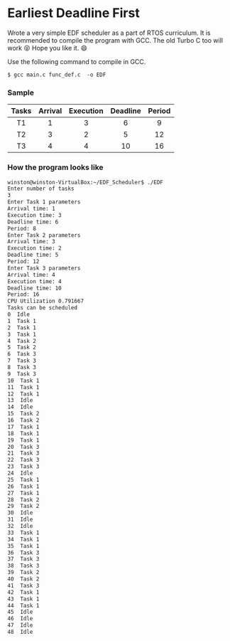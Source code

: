 # Earliest Deadline First

Wrote a very simple EDF scheduler as a part of RTOS curriculum. It is recommended to compile the program with GCC. The old Turbo C too will work :stuck_out_tongue_closed_eyes:
Hope you like it. :smile:

Use the following command to compile in GCC.

```
$ gcc main.c func_def.c  -o EDF
```

### Sample

| Tasks | Arrival	| Execution  |  Deadline | Period |  
|:-----:|:---------:|:----------:|:---------:|:-------:
|T1	    |   1		|	  3 	 |	6        |   9    |
|T2	    |   3		|	  2 	 |	5        |   12   |
|T3	    |   4		|	  4 	 |	10       |   16   |



### How the program looks like
```bash
winston@winston-VirtualBox:~/EDF_Scheduler$ ./EDF
Enter number of tasks
3
Enter Task 1 parameters
Arrival time: 1
Execution time: 3
Deadline time: 6
Period: 8
Enter Task 2 parameters
Arrival time: 3
Execution time: 2
Deadline time: 5
Period: 12
Enter Task 3 parameters
Arrival time: 4
Execution time: 4
Deadline time: 10
Period: 16
CPU Utilization 0.791667
Tasks can be scheduled
0  Idle
1  Task 1
2  Task 1
3  Task 1
4  Task 2
5  Task 2
6  Task 3
7  Task 3
8  Task 3
9  Task 3
10  Task 1
11  Task 1
12  Task 1
13  Idle
14  Idle
15  Task 2
16  Task 2
17  Task 1
18  Task 1
19  Task 1
20  Task 3
21  Task 3
22  Task 3
23  Task 3
24  Idle
25  Task 1
26  Task 1
27  Task 1
28  Task 2
29  Task 2
30  Idle
31  Idle
32  Idle
33  Task 1
34  Task 1
35  Task 1
36  Task 3
37  Task 3
38  Task 3
39  Task 2
40  Task 2
41  Task 3
42  Task 1
43  Task 1
44  Task 1
45  Idle
46  Idle
47  Idle
48  Idle
```
